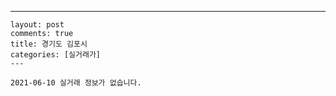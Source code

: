 ---
    layout: post
    comments: true
    title: 경기도 김포시
    categories: [실거래가]
    ---

    2021-06-10 실거래 정보가 없습니다.

    